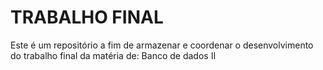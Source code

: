 # TRABALHO FINAL
Este é um repositório a fim de armazenar e coordenar o desenvolvimento do trabalho final da matéria de: Banco de dados II
